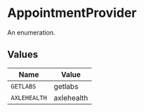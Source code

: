 # AppointmentProvider

An enumeration.


## Values

| Name         | Value        |
| ------------ | ------------ |
| `GETLABS`    | getlabs      |
| `AXLEHEALTH` | axlehealth   |